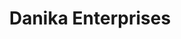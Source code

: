 ---
title: "Danika Enterprises"
url: /jaipur-municipal-corporation/danika-enterprises/
shop: clothes
---